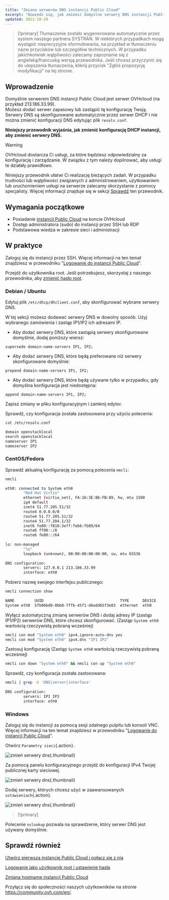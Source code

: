 ```yaml
---
title: "Zmiana serwerów DNS instancji Public Cloud"
excerpt: "Dowiedz się, jak zmienić domyślne serwery DNS instancji Public Cloud"
updated: 2021-10-29
---
```


> [!primary]
> Tłumaczenie zostało wygenerowane automatycznie przez system naszego partnera SYSTRAN. W niektórych przypadkach mogą wystąpić nieprecyzyjne sformułowania, na przykład w tłumaczeniu nazw przycisków lub szczegółów technicznych. W przypadku jakichkolwiek wątpliwości zalecamy zapoznanie się z angielską/francuską wersją przewodnika. Jeśli chcesz przyczynić się do ulepszenia tłumaczenia, kliknij przycisk "Zgłóś propozycję modyfikacji" na tej stronie.
> 

## Wprowadzenie

Domyślnie serwerem DNS instancji Public Cloud jest serwer OVHcloud (na przykład 213.186.33.99).<br>
Możesz dodać serwer zapasowy lub zastąpić tę konfigurację Twoją. Serwery DNS są skonfigurowane automatycznie przez serwer DHCP i nie można zmienić konfiguracji DNS edytując plik `resolv.conf`.

**Niniejszy przewodnik wyjaśnia, jak zmienić konfigurację DHCP instancji, aby zmienić serwery DNS.**

> [!warning]
> OVHcloud dostarcza Ci usługi, za które będziesz odpowiedzialny za konfigurację i zarządzanie. W związku z tym należy dopilnować, aby usługi te działały prawidłowo.
>
> Niniejszy przewodnik ułatwi Ci realizację bieżących zadań. W przypadku trudności lub wątpliwości związanych z administrowaniem, użytkowaniem lub uruchomieniem usługi na serwerze zalecamy skorzystanie z pomocy specjalisty. Więcej informacji znajduje się w sekcji [Sprawdź](#gofurther) ten przewodnik.
>

## Wymagania początkowe

- Posiadanie [instancji Public Cloud](https://www.ovhcloud.com/pl/public-cloud/) na koncie OVHcloud
- Dostęp administratora (sudo) do instancji przez SSH lub RDP
- Podstawowa wiedza w zakresie sieci i administracji

## W praktyce

Zaloguj się do instancji przez SSH. Więcej informacji na ten temat znajdziesz w przewodniku "[Logowanie do instancji Public Cloud](/pages/public_cloud/compute/public-cloud-first-steps#connect-instance)".

Przejdź do użytkownika root. Jeśli potrzebujesz, skorzystaj z naszego przewodnika, aby [zmienić hasło root](/pages/public_cloud/compute/become_root_and_change_password).

### Debian / Ubuntu

Edytuj plik `/etc/dhcp/dhclient.conf`, aby skonfigurować wybrane serwery DNS.

W tej sekcji możesz dodawać serwery DNS w dowolny sposób. Użyj wybranego zamówienia i zastąp IP1/IP2 ich adresami IP.

- Aby dodać serwery DNS, które zastąpią serwery skonfigurowane domyślnie, dodaj poniższy wiersz:
  
```console
supersede domain-name-servers IP1, IP2;
```

- Aby dodać serwery DNS, które będą preferowane niż serwery skonfigurowane domyślnie:
    
```console
prepend domain-name-servers IP1, IP2;
```

- Aby dodać serwery DNS, które będą używane tylko w przypadku, gdy domyślna konfiguracja jest niedostępna:
    
```console
append domain-name-servers IP1, IP2;
```

Zapisz zmiany w pliku konfiguracyjnym i zamknij edytor.

Sprawdź, czy konfiguracja została zastosowana przy użyciu polecenia:

```bash
cat /etc/resolv.conf

domain openstacklocal
search openstacklocal
nameserver IP1
nameserver IP2
```

### CentOS/Fedora

Sprawdź aktualną konfigurację za pomocą polecenia `nmcli`:

```bash
nmcli
 
eth0: connected to System eth0
        "Red Hat Virtio"
        ethernet (virtio_net), FA:16:3E:B6:FB:89, hw, mtu 1500
        ip4 default
        inet4 51.77.205.51/32
        route4 0.0.0.0/0
        route4 51.77.205.51/32
        route4 51.77.204.1/32
        inet6 fe80::f816:3eff:feb6:fb89/64
        route6 ff00::/8
        route6 fe80::/64
 
lo: non-managed
        "lo"
        loopback (unknown), 00:00:00:00:00:00, sw, mtu 65536
 
DNS configuration:
        servers: 127.0.0.1 213.186.33.99
        interface: eth0
```

Pobierz nazwę swojego interfejsu publicznego:

```bash
nmcli connection show
 
NAME         UUID                                  TYPE      DEVICE
System eth0  5fb06bd0-0bb0-7ffb-45f1-d6edd65f3e03  ethernet  eth0
```

Wyłącz automatyczną zmianę serwerów DNS i dodaj adresy IP (zastąp IP1/IP2) serwerów DNS, które chcesz skonfigurować. (Zastąp `System eth0` wartością rzeczywistą pobraną wcześniej)

```bash
nmcli con mod "System eth0" ipv4.ignore-auto-dns yes
nmcli con mod "System eth0" ipv4.dns "IP1 IP2"
```

Zastosuj konfigurację (Zastąp `System eth0` wartością rzeczywistą pobraną wcześniej)

```bash
nmcli con down "System eth0" && nmcli con up "System eth0"
```

Sprawdź, czy konfiguracja została zastosowana:

```bash
nmcli | grep -E 'DNS|server|interface'
 
DNS configuration:
        servers: IP1 IP2
        interface: eth0
```

### Windows

Zaloguj się do instancji za pomocą sesji zdalnego pulpitu lub konsoli VNC. Więcej informacji na ten temat znajdziesz w przewodniku "[Logowanie do instancji Public Cloud](/pages/public_cloud/compute/public-cloud-first-steps#connect-instance)".

Otwórz `Parametry sieci`{.action}.

![zmień serwery dns](images/changednsservers1.png){.thumbnail}

Za pomocą panelu konfiguracyjnego przejdź do konfiguracji IPv4 Twojej publicznej karty sieciowej.

![zmień serwery dns](images/changednsservers2.png){.thumbnail}

Dodaj serwery, których chcesz użyć w zaawansowanych `ustawieniach`{.action}.

![zmień serwery dns](images/changednsservers3.png){.thumbnail}

> [!primary]
>
Polecenie `nslookup` pozwala na sprawdzenie, który serwer DNS jest używany domyślnie.
>

## Sprawdź również <a name="gofurther"></a>

[Utwórz pierwszą instancję Public Cloud i połącz się z nią](/pages/public_cloud/compute/public-cloud-first-steps)

[Logowanie jako użytkownik root i ustawienie hasła](/pages/public_cloud/compute/become_root_and_change_password)

[Zmiana hostname instancji Public Cloud](/pages/public_cloud/compute/changing_the_hostname_of_an_instance)

Przyłącz się do społeczności naszych użytkowników na stronie <https://community.ovh.com/en/>.